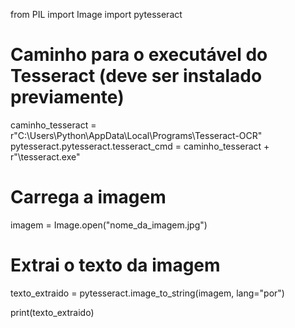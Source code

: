 from PIL import Image
import pytesseract

# Caminho para o executável do Tesseract (deve ser instalado previamente)
caminho_tesseract = r"C:\Users\Python\AppData\Local\Programs\Tesseract-OCR"
pytesseract.pytesseract.tesseract_cmd = caminho_tesseract + r"\tesseract.exe"

# Carrega a imagem
imagem = Image.open("nome_da_imagem.jpg")

# Extrai o texto da imagem
texto_extraido = pytesseract.image_to_string(imagem, lang="por")

print(texto_extraido)
